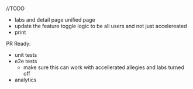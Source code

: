 //TODO

- labs and detail page unified page
- update the feature toggle logic to be all users and not just accelereated
- print

PR Ready:

- unit tests
- e2e tests
  - make sure this can work with accellerated allegies and labs turned off
- analytics
